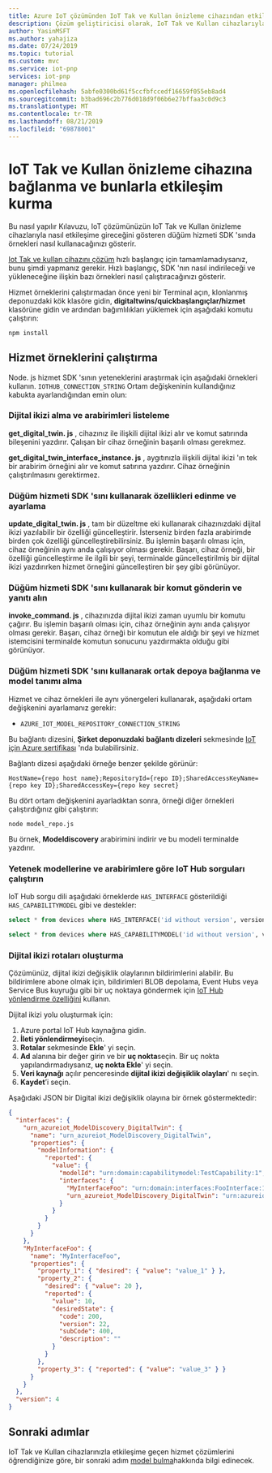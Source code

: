 ```yaml
---
title: Azure IoT çözümünden IoT Tak ve Kullan önizleme cihazından etkileşim kurma | Microsoft Docs
description: Çözüm geliştiricisi olarak, IoT Tak ve Kullan cihazlarıyla etkileşim kurmak için hizmet SDK 'sını kullanma hakkında bilgi edinin.
author: YasinMSFT
ms.author: yahajiza
ms.date: 07/24/2019
ms.topic: tutorial
ms.custom: mvc
ms.service: iot-pnp
services: iot-pnp
manager: philmea
ms.openlocfilehash: 5abfe0300bd61f5ccfbfccedf16659f055eb8ad4
ms.sourcegitcommit: b3bad696c2b776d018d9f06b6e27bffaa3c0d9c3
ms.translationtype: MT
ms.contentlocale: tr-TR
ms.lasthandoff: 08/21/2019
ms.locfileid: "69878001"
---
```

# <a name="connect-to-and-interact-with-an-iot-plug-and-play-preview-device"></a>IoT Tak ve Kullan önizleme cihazına bağlanma ve bunlarla etkileşim kurma

Bu nasıl yapılır Kılavuzu, IoT çözümünüzün IoT Tak ve Kullan önizleme cihazlarıyla nasıl etkileşime gireceğini gösteren düğüm hizmeti SDK 'sında örnekleri nasıl kullanacağınızı gösterir.

[Iot Tak ve kullan cihazını çözüm](quickstart-connect-pnp-device-solution.md) hızlı başlangıç için tamamlamadıysanız, bunu şimdi yapmanız gerekir. Hızlı başlangıç, SDK 'nın nasıl indirileceği ve yükleneceğine ilişkin bazı örnekleri nasıl çalıştıracağınızı gösterir.

Hizmet örneklerini çalıştırmadan önce yeni bir Terminal açın, klonlanmış deponuzdaki kök klasöre gidin, **digitaltwins/quickbaşlangıçlar/hizmet** klasörüne gidin ve ardından bağımlılıkları yüklemek için aşağıdaki komutu çalıştırın:

```cmd/sh
npm install
```

## <a name="run-the-service-samples"></a>Hizmet örneklerini çalıştırma

Node. js hizmet SDK 'sının yeteneklerini araştırmak için aşağıdaki örnekleri kullanın. `IOTHUB_CONNECTION_STRING` Ortam değişkeninin kullandığınız kabukta ayarlandığından emin olun:

### <a name="retrieve-a-digital-twin-and-list-the-interfaces"></a>Dijital ikizi alma ve arabirimleri listeleme

**get_digital_twin. js** , cihazınız ile ilişkili dijital ikizi alır ve komut satırında bileşenini yazdırır. Çalışan bir cihaz örneğinin başarılı olması gerekmez.

**get_digital_twin_interface_instance. js** , aygıtınızla ilişkili dijital ikizi 'ın tek bir arabirim örneğini alır ve komut satırına yazdırır. Cihaz örneğinin çalıştırılmasını gerektirmez.

### <a name="get-and-set-properties-using-the-node-service-sdk"></a>Düğüm hizmeti SDK 'sını kullanarak özellikleri edinme ve ayarlama

**update_digital_twin. js** , tam bir düzeltme eki kullanarak cihazınızdaki dijital ikizi yazılabilir bir özelliği güncelleştirir. İsterseniz birden fazla arabirimde birden çok özelliği güncelleştirebilirsiniz. Bu işlemin başarılı olması için, cihaz örneğinin aynı anda çalışıyor olması gerekir. Başarı, cihaz örneği, bir özelliği güncelleştirme ile ilgili bir şeyi, terminalde güncelleştirilmiş bir dijital ikizi yazdırırken hizmet örneğini güncelleştiren bir şey gibi görünüyor.

### <a name="send-a-command-and-retrieve-the-response-using-the-node-service-sdk"></a>Düğüm hizmeti SDK 'sını kullanarak bir komut gönderin ve yanıtı alın

**invoke_command. js** , cihazınızda dijital ikizi zaman uyumlu bir komutu çağırır. Bu işlemin başarılı olması için, cihaz örneğinin aynı anda çalışıyor olması gerekir. Başarı, cihaz örneği bir komutun ele aldığı bir şeyi ve hizmet istemcisini terminalde komutun sonucunu yazdırmakta olduğu gibi görünüyor.

### <a name="connect-to-the-public-repository-and-retrieve-a-model-definition-using-the-node-service-sdk"></a>Düğüm hizmeti SDK 'sını kullanarak ortak depoya bağlanma ve model tanımı alma

Hizmet ve cihaz örnekleri ile aynı yönergeleri kullanarak, aşağıdaki ortam değişkenini ayarlamanız gerekir:

* `AZURE_IOT_MODEL_REPOSITORY_CONNECTION_STRING`

Bu bağlantı dizesini, **Şirket deponuzdaki** **bağlantı dizeleri** sekmesinde [IoT için Azure sertifikası](https://preview.catalog.azureiotsolutions.com) 'nda bulabilirsiniz.

Bağlantı dizesi aşağıdaki örneğe benzer şekilde görünür:

```text
HostName={repo host name};RepositoryId={repo ID};SharedAccessKeyName={repo key ID};SharedAccessKey={repo key secret}
```

Bu dört ortam değişkenini ayarladıktan sonra, örneği diğer örnekleri çalıştırdığınız gibi çalıştırın:

```cmd/sh
node model_repo.js
```

Bu örnek, **Modeldiscovery** arabirimini indirir ve bu modeli terminalde yazdırır.

### <a name="run-queries-in-iot-hub-based-on-capability-models-and-interfaces"></a>Yetenek modellerine ve arabirimlere göre IoT Hub sorguları çalıştırın

IoT Hub sorgu dili aşağıdaki örneklerde `HAS_INTERFACE` gösterildiği `HAS_CAPABILITYMODEL` gibi ve destekler:

```sql
select * from devices where HAS_INTERFACE('id without version', version)
```

```sql
select * from devices where HAS_CAPABILITYMODEL('id without version', version)
```

### <a name="creating-digital-twin-routes"></a>Dijital ikizi rotaları oluşturma

Çözümünüz, dijital ikizi değişiklik olaylarının bildirimlerini alabilir. Bu bildirimlere abone olmak için, bildirimleri BLOB depolama, Event Hubs veya Service Bus kuyruğu gibi bir uç noktaya göndermek için [IoT Hub yönlendirme özelliğini](../iot-hub/iot-hub-devguide-endpoints.md) kullanın.

Dijital ikizi yolu oluşturmak için:

1. Azure portal IoT Hub kaynağına gidin.
1. **İleti yönlendirmeyi**seçin.
1. **Rotalar** sekmesinde **Ekle**' yi seçin.
1. **Ad** alanına bir değer girin ve bir **uç nokta**seçin. Bir uç nokta yapılandırmadıysanız, **uç nokta Ekle**' yi seçin.
1. **Veri kaynağı** açılır penceresinde **dijital ikizi değişiklik olayları**' nı seçin.
1. **Kaydet**’i seçin.

Aşağıdaki JSON bir Digital ikizi değişiklik olayına bir örnek göstermektedir:

```json
{
  "interfaces": {
    "urn_azureiot_ModelDiscovery_DigitalTwin": {
      "name": "urn_azureiot_ModelDiscovery_DigitalTwin",
      "properties": {
        "modelInformation": {
          "reported": {
            "value": {
              "modelId": "urn:domain:capabilitymodel:TestCapability:1",
              "interfaces": {
                "MyInterfaceFoo": "urn:domain:interfaces:FooInterface:1",
                "urn_azureiot_ModelDiscovery_DigitalTwin": "urn:azureiot:ModelDiscovery:DigitalTwin:1"
              }
            }
          }
        }
      }
    },
    "MyInterfaceFoo": {
      "name": "MyInterfaceFoo",
      "properties": {
        "property_1": { "desired": { "value": "value_1" } },
        "property_2": {
          "desired": { "value": 20 },
          "reported": {
            "value": 10,
            "desiredState": {
              "code": 200,
              "version": 22,
              "subCode": 400,
              "description": ""
            }
          }
        },
        "property_3": { "reported": { "value": "value_3" } }
      }
    }
  },
  "version": 4
}
```

## <a name="next-steps"></a>Sonraki adımlar

IoT Tak ve Kullan cihazlarınızla etkileşime geçen hizmet çözümlerini öğrendiğinize göre, bir sonraki adım [model bulma](concepts-model-discovery.md)hakkında bilgi edinecek.
